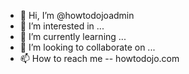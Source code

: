 - 👋 Hi, I’m @howtodojoadmin
- 👀 I’m interested in ...
- 🌱 I’m currently learning ...
- 💞️ I’m looking to collaborate on ...
- 📫 How to reach me
-- howtodojo.com

<!---
howtodojoadmin/howtodojoadmin is a ✨ special ✨ repository because its `README.md` (this file) appears on your GitHub profile.
You can click the Preview link to take a look at your changes.
--->
